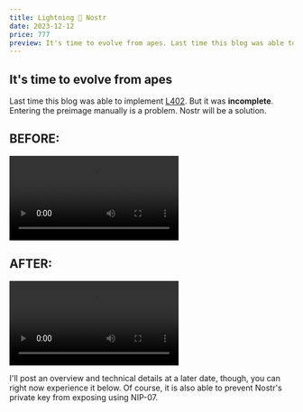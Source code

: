 ```yaml
---
title: Lightning 🤝 Nostr
date: 2023-12-12
price: 777
preview: It's time to evolve from apes. Last time this blog was able to implement [L402](https://github.com/lightning/blips/pull/26). But it was incomplete. Entering the preimage manually was a problem. Nostr is a solution.
---
```


## It's time to evolve from apes

Last time this blog was able to implement [L402](https://github.com/lightning/blips/pull/26). But it was **incomplete**.
Entering the preimage manually is a problem. Nostr will be a solution.

## BEFORE:

![](./before.webm)

## AFTER:

![](./after.webm)

I'll post an overview and technical details at a later date, though, you can right now experience it below. Of course, it is also able to prevent Nostr's private key from exposing using NIP-07.

<hr id="l402" hidden>
